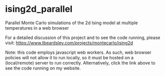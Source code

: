 # ising2d_parallel
Parallel Monte Carlo simulations of the 2d Ising model at multiple temperatures in a web browser

For a detailed discussion of this project and to see the code running, please visit: https://www.tbeardsley.com/projects/montecarlo/ising2d

Note: this code employs javascript web workers. As such, web browser policies will not allow it to run locally, so it must be hosted on a (local/remote) server to run correctly. Alternatively, click the link above to see the code running on my website.
